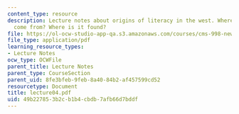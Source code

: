 ```yaml
---
content_type: resource
description: Lecture notes about origins of literacy in the west. Where does literacy
  come from? Where is it found?
file: https://ol-ocw-studio-app-qa.s3.amazonaws.com/courses/cms-998-new-media-literacies-spring-2007/49b227853b2cb1b4cbdb7afb66d7bddf_lecture04.pdf
file_type: application/pdf
learning_resource_types:
- Lecture Notes
ocw_type: OCWFile
parent_title: Lecture Notes
parent_type: CourseSection
parent_uid: 8fe3bfeb-9feb-8a40-84b2-af457599cd52
resourcetype: Document
title: lecture04.pdf
uid: 49b22785-3b2c-b1b4-cbdb-7afb66d7bddf
---
```

